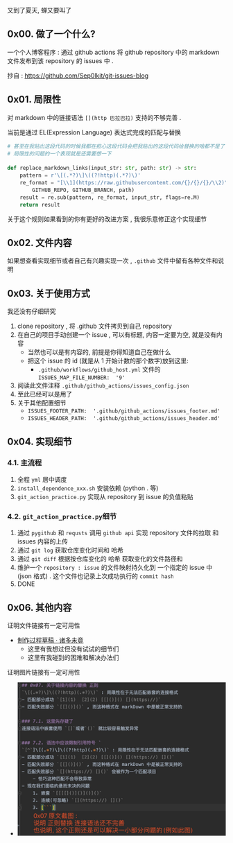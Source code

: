 又到了夏天, 蝉又要叫了

## 0x00. 做了一个什么?

一个个人博客程序 : 通过 github actions 将 github repository 中的 markdown 文件发布到该 repository 的 issues 中 .

抄自 : https://github.com/Sep0lkit/git-issues-blog 

## 0x01. 局限性

对 markdown 中的链接语法 `[](http 巴拉巴拉)` 支持的不够完善 .

当前是通过 EL(Expression Language) 表达式完成的匹配与替换

```python
# 甚至在我贴出这段代码的时候我都在担心这段代码会把我贴出的这段代码给替换的啥都不是了 , 细想了一下发现没问题 😁
# 局限性的问题的一个表现就是还需要想一下

def replace_markdown_links(input_str: str, path: str) -> str:
    pattern = r'\[(.*?)\]\((?!http)(.*?)\)'
    re_format = "[\\1](https://raw.githubusercontent.com/{}/{}/{}/\\2)".format(
        GITHUB_REPO, GITHUB_BRANCH, path)
    result = re.sub(pattern, re_format, input_str, flags=re.M)
    return result
```

关于这个规则如果看到的你有更好的改进方案 , 我很乐意修正这个实现细节


## 0x02. 文件内容

如果想查看实现细节或者自己有兴趣实现一次 , `.github` 文件中留有各种文件和说明

## 0x03. 关于使用方式

我还没有仔细研究
1. clone repository , 将 .github 文件拷贝到自己 repository
2. 在自己的项目手动创建一个 issue , 可以有标题, 内容一定要为空, 就是没有内容
    - 当然也可以是有内容的, 前提是你得知道自己在做什么
    - 把这个 issue 的 id (就是从 1 开始计数的那个数字)放到这里:
        - `.github/workflows/github_host.yml` 文件的 `ISSUES_MAP_FILE_NUMBER:  '9'`
3. 阅读此文件注释 `.github/github_actions/issues_config.json`
4. 至此已经可以是用了
5. 关于其他配置细节
    - `ISSUES_FOOTER_PATH:  '.github/github_actions/issues_footer.md'`
    - `ISSUES_HEADER_PATH:  '.github/github_actions/issues_header.md'`



## 0x04. 实现细节

### 4.1. 主流程
1. 全程 `yml` 居中调度
2. `install_dependence_xxx.sh` 安装依赖 (python . 等)
3. `git_action_practice.py` 实现从 repository 到 issue 的负值粘贴

### 4.2. `git_action_practice.py`细节
1. 通过 `pygithub` 和 `requsts` 调用 `github api`
    实现 repository 文件的拉取 和 issues 内容的上传
2. 通过 `git log` 获取仓库变化时间和 哈希
3. 通过 `git diff` 根据按仓库变化的 哈希 获取变化的文件路径和
4. 维护一个 `repository : issue` 的文件映射持久化到 一个指定的 issue 中(json 格式) . 
    这个文件也记录上次成功执行的 `commit hash`
5. DONE


## 0x06. 其他内容

证明文件链接有一定可用性
- [制作过程草稿 · 诸多未竟](.github/document/制造过程草稿.md)
    - 这里有我想过但没有试试的细节们
    - 这里有我碰到的困难和解决办法们

证明图片链接有一定可用性
- ![随意截图](images/2020-05-28_22:12:17.jpg)